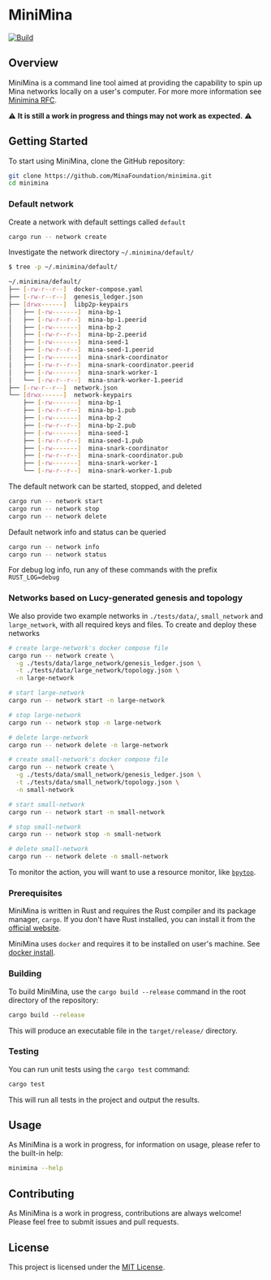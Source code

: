 # MiniMina

[![Build](https://github.com/MinaFoundation/minimina/actions/workflows/build.yaml/badge.svg)](https://github.com/MinaFoundation/minimina/actions/workflows/build.yaml)

## Overview

MiniMina is a command line tool aimed at providing the capability to spin up Mina networks locally on a user's computer. For more more information see [Minimina RFC](https://www.notion.so/minafoundation/MiniMina-v2-19775eec3c604476894633f8fe84a2d0).

:warning: **It is still a work in progress and things may not work as expected.** :warning:

## Getting Started

To start using MiniMina, clone the GitHub repository:

```bash
git clone https://github.com/MinaFoundation/minimina.git
cd minimina
```

### Default network

Create a network with default settings called `default`

```bash
cargo run -- network create
```

Investigate the network directory `~/.minimina/default/`

```bash
$ tree -p ~/.minimina/default/

~/.minimina/default/
├── [-rw-r--r--]  docker-compose.yaml
├── [-rw-r--r--]  genesis_ledger.json
├── [drwx------]  libp2p-keypairs
│   ├── [-rw-------]  mina-bp-1
│   ├── [-rw-r--r--]  mina-bp-1.peerid
│   ├── [-rw-------]  mina-bp-2
│   ├── [-rw-r--r--]  mina-bp-2.peerid
│   ├── [-rw-------]  mina-seed-1
│   ├── [-rw-r--r--]  mina-seed-1.peerid
│   ├── [-rw-------]  mina-snark-coordinator
│   ├── [-rw-r--r--]  mina-snark-coordinator.peerid
│   ├── [-rw-------]  mina-snark-worker-1
│   └── [-rw-r--r--]  mina-snark-worker-1.peerid
├── [-rw-r--r--]  network.json
└── [drwx------]  network-keypairs
    ├── [-rw-------]  mina-bp-1
    ├── [-rw-r--r--]  mina-bp-1.pub
    ├── [-rw-------]  mina-bp-2
    ├── [-rw-r--r--]  mina-bp-2.pub
    ├── [-rw-------]  mina-seed-1
    ├── [-rw-r--r--]  mina-seed-1.pub
    ├── [-rw-------]  mina-snark-coordinator
    ├── [-rw-r--r--]  mina-snark-coordinator.pub
    ├── [-rw-------]  mina-snark-worker-1
    └── [-rw-r--r--]  mina-snark-worker-1.pub
```

The default network can be started, stopped, and deleted

```bash
cargo run -- network start
cargo run -- network stop
cargo run -- network delete
```

Default network info and status can be queried

```bash
cargo run -- network info
cargo run -- network status
```

For debug log info, run any of these commands with the prefix `RUST_LOG=debug`

### Networks based on Lucy-generated genesis and topology

We also provide two example networks in `./tests/data/`, `small_network` and `large_network`, with all required keys and files. To create and deploy these networks

```bash
# create large-network's docker compose file
cargo run -- network create \
  -g ./tests/data/large_network/genesis_ledger.json \
  -t ./tests/data/large_network/topology.json \
  -n large-network

# start large-network
cargo run -- network start -n large-network

# stop large-network
cargo run -- network stop -n large-network

# delete large-network
cargo run -- network delete -n large-network
```

```bash
# create small-network's docker compose file
cargo run -- network create \
  -g ./tests/data/small_network/genesis_ledger.json \
  -t ./tests/data/small_network/topology.json \
  -n small-network

# start small-network
cargo run -- network start -n small-network

# stop small-network
cargo run -- network stop -n small-network

# delete small-network
cargo run -- network delete -n small-network
```

To monitor the action, you will want to use a resource monitor, like [`bpytop`](https://github.com/aristocratos/bpytop).

### Prerequisites

MiniMina is written in Rust and requires the Rust compiler and its package manager, `cargo`. If you don't have Rust installed, you can install it from the [official website](https://www.rust-lang.org/tools/install).

MiniMina uses `docker` and requires it to be installed on user's machine. See [docker install](https://docs.docker.com/engine/install/).

### Building

To build MiniMina, use the `cargo build --release` command in the root directory of the repository:

```bash
cargo build --release
```

This will produce an executable file in the `target/release/` directory.

### Testing

You can run unit tests using the `cargo test` command:

```bash
cargo test
```

This will run all tests in the project and output the results.

## Usage

As MiniMina is a work in progress, for information on usage, please refer to the built-in help:

```bash
minimina --help
```

## Contributing

As MiniMina is a work in progress, contributions are always welcome! Please feel free to submit issues and pull requests.

## License

This project is licensed under the [MIT License](LICENSE).
